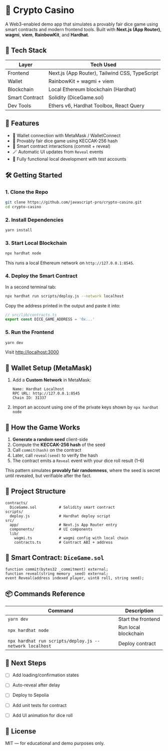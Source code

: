 # 🎰 Crypto Casino

A Web3-enabled demo app that simulates a provably fair dice game using smart contracts and modern frontend tools. Built with **Next.js (App Router)**, **wagmi**, **viem**, **RainbowKit**, and **Hardhat**.


## 🧱 Tech Stack

| Layer        | Tech Used                                      |
|--------------|------------------------------------------------|
| Frontend     | Next.js (App Router), Tailwind CSS, TypeScript |
| Wallet       | RainbowKit + wagmi + viem                      |
| Blockchain   | Local Ethereum blockchain (Hardhat)            |
| Smart Contract | Solidity (DiceGame.sol)                      |
| Dev Tools    | Ethers v6, Hardhat Toolbox, React Query        |


## 🚀 Features

- 🔐 Wallet connection with MetaMask / WalletConnect
- 🎲 Provably fair dice game using KECCAK-256 hash
- 📡 Smart contract interactions (commit + reveal)
- 🪄 Automatic UI updates from `Reveal` events
- 🧪 Fully functional local development with test accounts


## 🛠️ Getting Started

### 1. Clone the Repo

```bash
git clone https://github.com/javascript-pro/crypto-casino.git
cd crypto-casino
```

### 2. Install Dependencies

```bash
yarn install
```

### 3. Start Local Blockchain

```bash
npx hardhat node
```

This runs a local Ethereum network on `http://127.0.0.1:8545`.

### 4. Deploy the Smart Contract

In a second terminal tab:

```bash
npx hardhat run scripts/deploy.js --network localhost
```

Copy the address printed in the output and paste it into:

```ts
// src/lib/contracts.ts
export const DICE_GAME_ADDRESS = '0x...'
```

### 5. Run the Frontend

```bash
yarn dev
```

Visit [http://localhost:3000](http://localhost:3000)


## 🔑 Wallet Setup (MetaMask)

1. Add a **Custom Network** in MetaMask:
   ```
   Name: Hardhat Localhost
   RPC URL: http://127.0.0.1:8545
   Chain ID: 31337
   ```

2. Import an account using one of the private keys shown by `npx hardhat node`


## 🧠 How the Game Works

1. **Generate a random seed** client-side
2. Compute the **KECCAK-256 hash** of the seed
3. Call `commit(hash)` on the contract
4. Later, call `reveal(seed)` to verify the hash
5. The contract emits a `Reveal` event with your dice roll result (1–6)

This pattern simulates **provably fair randomness**, where the seed is secret until revealed, but verifiable after the fact.


## 📁 Project Structure

```
contracts/
  DiceGame.sol          # Solidity smart contract
scripts/
  deploy.js             # Hardhat deploy script
src/
  app/                  # Next.js App Router entry
  components/           # UI components
  lib/
    wagmi.ts            # wagmi config with local chain
    contracts.ts        # Contract ABI + address
```


## 📜 Smart Contract: `DiceGame.sol`

```solidity
function commit(bytes32 _commitment) external;
function reveal(string memory _seed) external;
event Reveal(address indexed player, uint8 roll, string seed);
```


## 📦 Commands Reference

| Command                         | Description                              |
|----------------------------------|------------------------------------------|
| `yarn dev`                      | Start the frontend                       |
| `npx hardhat node`              | Run local blockchain                     |
| `npx hardhat run scripts/deploy.js --network localhost` | Deploy contract |


## 🧪 Next Steps

- [ ] Add loading/confirmation states
- [ ] Auto-reveal after delay
- [ ] Deploy to Sepolia
- [ ] Add unit tests for contract
- [ ] Add UI animation for dice roll


## 📄 License

MIT — for educational and demo purposes only.